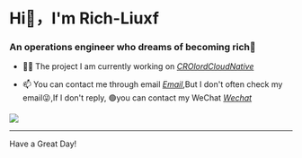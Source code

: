 <h1 align=“center”>Hi👋，I'm Rich-Liuxf</h1>
<h3 align=“center”>An operations engineer who dreams of becoming rich🤑</h3>


- 👨‍💻 The project I am currently working on *[CROlordCloudNative](https://github.com/Roliyal/CROlordCloudNative)*

- 📫 You can contact me through email *[Email](root_lliu@163.com)*,But I don't often check my email😜,If I don't reply, 🟢you can contact my WeChat *[Wechat](https://u.wechat.com/EImwBDQ7TQH9JQ1K35-swwI)*


![](https://visitor-badge.glitch.me/badge?page_id=Rich-Liuxf)

---

Have a Great Day!
  

